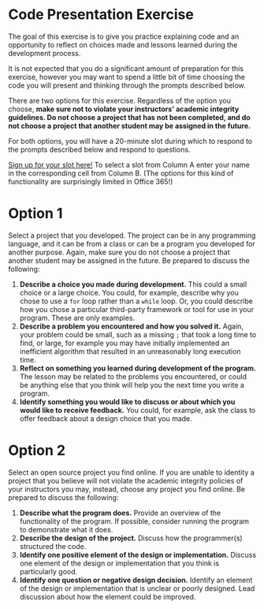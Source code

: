Code Presentation Exercise
==========================

The goal of this exercise is to give you practice explaining code and an opportunity to reflect on choices made and lessons learned during the development process.

It is not expected that you do a significant amount of preparation for this exercise, however you may want to spend a little bit of time choosing the code you will present and thinking through the prompts described below. 

There are two options for this exercise. Regardless of the option you choose, **make sure not to violate your instructors' academic integrity guidelines. Do not choose a project that has not been completed, and do not choose a project that another student may be assigned in the future.**

For both options, you will have a 20-minute slot during which to respond to the prompts described below and respond to questions. 

[Sign up for your slot here!](https://northeastern-my.sharepoint.com/:x:/g/personal/s_rollins_northeastern_edu/ERscoQ2GlAhCnZWwzSWh_-EBOS5MxA9SKD6ykJanofIebA?e=wf1GxB) To select a slot from Column A enter your name in the corresponding cell from Column B. (The options for this kind of functionality are surprisingly limited in Office 365!)

# Option 1

Select a project that you developed. The project can be in any programming language, and it can be from a class or can be a program you developed for another purpose. Again, make sure you do not choose a project that another student may be assigned in the future. Be prepared to discuss the following:

1. **Describe a choice you made during development.** This could a small choice or a large choice. You could, for example, describe why you chose to use a ```for``` loop rather than a ```while``` loop. Or, you could describe how you chose a particular third-party framework or tool for use in your program. These are only examples.
2. **Describe a problem you encountered and how you solved it.** Again, your problem could be small, such as a missing ```;``` that took a long time to find, or large, for example you may have initially implemented an inefficient algorithm that resulted in an unreasonably long execution time.
3. **Reflect on something you learned during development of the program.** The lesson may be related to the problems you encountered, or could be anything else that you think will help you the next time you write a program.
4. **Identify something you would like to discuss or about which you would like to receive feedback.** You could, for example, ask the class to offer feedback about a design choice that you made. 

# Option 2

Select an open source project you find online. If you are unable to identity a project that you believe will not violate the academic integrity policies of your instructors you may, instead, choose any project you find online. Be prepared to discuss the following:

1. **Describe what the program does.** Provide an overview of the functionality of the program. If possible, consider running the program to demonstrate what it does.
2. **Describe the design of the project.** Discuss how the programmer(s) structured the code.
3. **Identify one positive element of the design or implementation.** Discuss one element of the design or implementation that you think is particularly good.
4. **Identify one question or negative design decision.** Identify an element of the design or implementation that is unclear or poorly designed. Lead discussion about how the element could be improved.



 